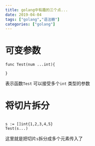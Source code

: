 ```yaml
---
title: golang中有趣的三个点... 
date: 2019-04-04
tags: ["golang","语法糖"]
categories: ["golang"]
---
```


# 可变参数

```golang
func Test(num ...int){

} 
```
表示函数`Test` 可以接受多个`int` 类型的参数

# 将切片拆分
```golang

s := []int{1,2,3,4,5}
Test(s...)
```
这里就是把切片`s`拆分成多个元素传入了